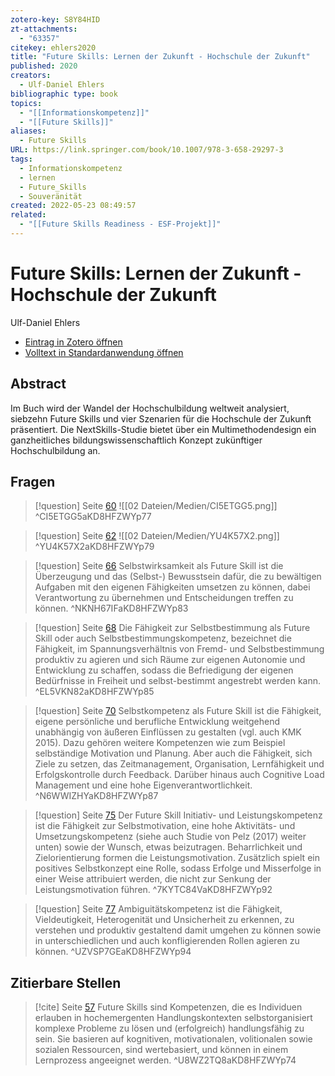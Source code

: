 ```yaml
---
zotero-key: S8Y84HID
zt-attachments:
  - "63357"
citekey: ehlers2020
title: "Future Skills: Lernen der Zukunft - Hochschule der Zukunft"
published: 2020
creators:
  - Ulf-Daniel Ehlers
bibliographic type: book
topics:
  - "[[Informationskompetenz]]"
  - "[[Future Skills]]"
aliases:
  - Future Skills
URL: https://link.springer.com/book/10.1007/978-3-658-29297-3
tags:
  - Informationskompetenz
  - lernen
  - Future_Skills
  - Souveränität
created: 2022-05-23 08:49:57
related:
  - "[[Future Skills Readiness - ESF-Projekt]]"
---
```

# Future Skills: Lernen der Zukunft - Hochschule der Zukunft
Ulf-Daniel Ehlers

- [Eintrag in Zotero öffnen](zotero://select/library/items/S8Y84HID) 
- [Volltext in Standardanwendung öffnen](<file:///C:/Users/mittelba/Zotero/miba/storage/KD8HFZWY/Ehlers_2020_Future%20Skills.pdf>)
 
## Abstract
Im Buch wird der Wandel der Hochschulbildung weltweit analysiert, siebzehn Future Skills und vier Szenarien für die Hochschule der Zukunft präsentiert. Die NextSkills-Studie bietet über ein Multimethodendesign ein ganzheitliches bildungswissenschaftlich Konzept zukünftiger Hochschulbildung an.

## Fragen
> [!question]  Seite [60](zotero://open-pdf/library/items/KD8HFZWY?page=77&annotation=CI5ETGG5)
> ![[02 Dateien/Medien/CI5ETGG5.png]]
> ^CI5ETGG5aKD8HFZWYp77

> [!question]  Seite [62](zotero://open-pdf/library/items/KD8HFZWY?page=79&annotation=YU4K57X2)
> ![[02 Dateien/Medien/YU4K57X2.png]]
> ^YU4K57X2aKD8HFZWYp79

> [!question]  Seite [66](zotero://open-pdf/library/items/KD8HFZWY?page=83&annotation=NKNH67IF)
> Selbstwirksamkeit als Future Skill ist die Überzeugung und das (Selbst-) Bewusstsein dafür, die zu bewältigen Aufgaben mit den eigenen Fähigkeiten umsetzen zu können, dabei Verantwortung zu übernehmen und Entscheidungen treffen zu können.
> ^NKNH67IFaKD8HFZWYp83

> [!question]  Seite [68](zotero://open-pdf/library/items/KD8HFZWY?page=85&annotation=EL5VKN82)
> Die Fähigkeit zur Selbstbestimmung als Future Skill oder auch Selbstbestimmungskompetenz, bezeichnet die Fähigkeit, im Spannungsverhältnis von Fremd- und Selbstbestimmung produktiv zu agieren und sich Räume zur eigenen Autonomie und Entwicklung zu schaffen, sodass die Befriedigung der eigenen Bedürfnisse in Freiheit und selbst-bestimmt angestrebt werden kann.
> ^EL5VKN82aKD8HFZWYp85

> [!question]  Seite [70](zotero://open-pdf/library/items/KD8HFZWY?page=87&annotation=N6WWIZHY)
> Selbstkompetenz als Future Skill ist die Fähigkeit, eigene persönliche und berufliche Entwicklung weitgehend unabhängig von äußeren Einflüssen zu gestalten (vgl. auch KMK 2015). Dazu gehören weitere Kompetenzen wie zum Beispiel selbständige Motivation und Planung. Aber auch die Fähigkeit, sich Ziele zu setzen, das Zeitmanagement, Organisation, Lernfähigkeit und Erfolgskontrolle durch Feedback. Darüber hinaus auch Cognitive Load Management und eine hohe Eigenverantwortlichkeit.
> ^N6WWIZHYaKD8HFZWYp87

> [!question]  Seite [75](zotero://open-pdf/library/items/KD8HFZWY?page=92&annotation=7KYTC84V)
> Der Future Skill Initiativ- und Leistungskompetenz ist die Fähigkeit zur Selbstmotivation, eine hohe Aktivitäts- und Umsetzungskompetenz (siehe auch Studie von Pelz (2017) weiter unten) sowie der Wunsch, etwas beizutragen. Beharrlichkeit und Zielorientierung formen die Leistungsmotivation. Zusätzlich spielt ein positives Selbstkonzept eine Rolle, sodass Erfolge und Misserfolge in einer Weise attribuiert werden, die nicht zur Senkung der Leistungsmotivation führen.
> ^7KYTC84VaKD8HFZWYp92

> [!question]  Seite [77](zotero://open-pdf/library/items/KD8HFZWY?page=94&annotation=UZVSP7GE)
> Ambiguitätskompetenz ist die Fähigkeit, Vieldeutigkeit, Heterogenität und Unsicherheit zu erkennen, zu verstehen und produktiv gestaltend damit umgehen zu können sowie in unterschiedlichen und auch konfligierenden Rollen agieren zu können.
> ^UZVSP7GEaKD8HFZWYp94

## Zitierbare Stellen
> [!cite]  Seite [57](zotero://open-pdf/library/items/KD8HFZWY?page=74&annotation=U8WZ2TQ8)
> Future Skills sind Kompetenzen, die es Individuen erlauben in hochemergenten Handlungskontexten selbstorganisiert komplexe Probleme zu lösen und (erfolgreich) handlungsfähig zu sein. Sie basieren auf kognitiven, motivationalen, volitionalen sowie sozialen Ressourcen, sind wertebasiert, und können in einem Lernprozess angeeignet werden.
> ^U8WZ2TQ8aKD8HFZWYp74

